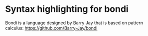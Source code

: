 # Syntax highlighting for bondi

Bondi is a language designed by Barry Jay that is based on pattern calculus: https://github.com/Barry-Jay/bondi
